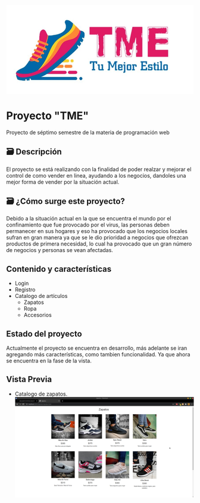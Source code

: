 ![error](https://github.com/robotech412/Online-StoreTME/blob/development/images/logo_navbar.jpg)
# Proyecto "TME"
Proyecto de séptimo semestre de la materia de programación web


## 🗃️ Descripción
El proyecto se está realizando con la finalidad de poder realzar y mejorar el control de como vender en linea,
ayudando a los negocios, dandoles una mejor forma de vender por la situación actual.


## 🗃️ ¿Cómo surge este proyecto?
Debido a la situación actual en la que se encuentra el mundo por el confinamiento que fue provocado por el virus, las personas deben
permanecer en sus hogares y eso ha provocado que los negocios locales sufran en gran manera ya que se le dio prioridad a negocios que
ofrezcan productos de primera necesidad, lo cual ha provocado que un gran número de negocios y personas se vean afectadas.


## Contenido y características
- Login
- Registro
- Catalogo de artículos
    - Zapatos
    - Ropa
    - Accesorios
    
    
## Estado del proyecto
Actualmente el proyecto se encuentra en desarrollo, más adelante se iran agregando más características, como tambien 
funcionalidad. Ya que ahora se encuentra en la fase de la vista.

## Vista Previa
- Catalogo de zapatos.
![error](https://github.com/robotech412/Online-StoreTME/blob/development/images/categoria_zapatos.png)

